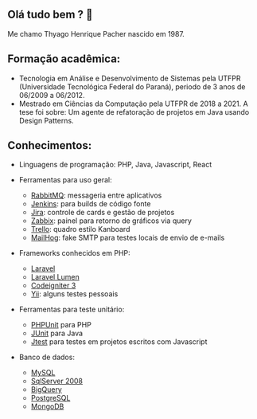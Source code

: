 ## Olá tudo bem ? 👋

Me chamo Thyago Henrique Pacher nascido em 1987.

## Formação acadêmica:
- Tecnologia em Análise e Desenvolvimento de Sistemas pela UTFPR (Universidade Tecnológica Federal do Paraná), periodo de 3 anos de 06/2009 a 06/2012.
- Mestrado em Ciências da Computação pela UTFPR de 2018 a 2021. A tese foi sobre: Um agente de refatoração de projetos em Java usando Design Patterns.

## Conhecimentos:
- Linguagens de programação:
PHP, Java, Javascript, React

- Ferramentas para uso geral:
   - [RabbitMQ](https://www.rabbitmq.com/): messageria entre aplicativos
   - [Jenkins](https://www.jenkins.io/): para builds de código fonte
   - [Jira](https://www.atlassian.com/br/software/jira): controle de cards e gestão de projetos
   - [Zabbix](https://www.zabbix.com/): painel para retorno de gráficos via query
   - [Trello](https://trello.com/pt-BR?): quadro estilo Kanboard
   - [MailHog](https://github.com/mailhog/MailHog): fake SMTP para testes locais de envio de e-mails 

- Frameworks conhecidos em PHP:
  - [Laravel](https://laravel.com/)
  - [Laravel Lumen](https://lumen.laravel.com/docs/10.x)
  - [Codeigniter 3](https://codeigniter.com/userguide3/index.html)
  - [Yii](https://www.yiiframework.com/): alguns testes pessoais
 
- Ferramentas para teste unitário:
  - [PHPUnit](https://phpunit.de/) para PHP
  - [JUnit](https://junit.org/junit5/) para Java
  - [Jtest](https://jestjs.io/) para testes em projetos escritos com Javascript
 
- Banco de dados:
  - [MySQL](https://www.mysql.com/)
  - [SqlServer 2008](https://learn.microsoft.com/pt-br/previous-versions/sql/sql-server-2008/ms130214(v=sql.100))
  - [BigQuery](https://cloud.google.com/bigquery)
  - [PostgreSQL](https://www.postgresql.org/)
  - [MongoDB](https://www.mongodb.com/pt-br)
  

